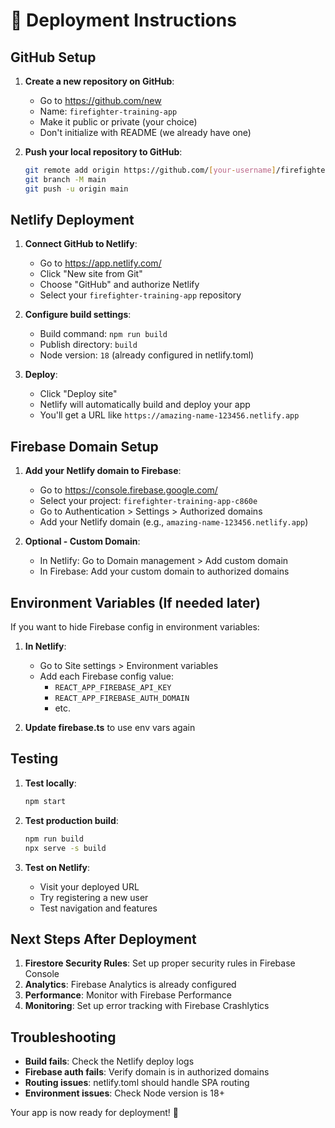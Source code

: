 # 🚀 Deployment Instructions

## GitHub Setup

1. **Create a new repository on GitHub**:
   - Go to https://github.com/new
   - Name: `firefighter-training-app`
   - Make it public or private (your choice)
   - Don't initialize with README (we already have one)

2. **Push your local repository to GitHub**:
   ```bash
   git remote add origin https://github.com/[your-username]/firefighter-training-app.git
   git branch -M main
   git push -u origin main
   ```

## Netlify Deployment

1. **Connect GitHub to Netlify**:
   - Go to https://app.netlify.com/
   - Click "New site from Git"
   - Choose "GitHub" and authorize Netlify
   - Select your `firefighter-training-app` repository

2. **Configure build settings**:
   - Build command: `npm run build`
   - Publish directory: `build`
   - Node version: `18` (already configured in netlify.toml)

3. **Deploy**:
   - Click "Deploy site"
   - Netlify will automatically build and deploy your app
   - You'll get a URL like `https://amazing-name-123456.netlify.app`

## Firebase Domain Setup

1. **Add your Netlify domain to Firebase**:
   - Go to https://console.firebase.google.com/
   - Select your project: `firefighter-training-app-c860e`
   - Go to Authentication > Settings > Authorized domains
   - Add your Netlify domain (e.g., `amazing-name-123456.netlify.app`)

2. **Optional - Custom Domain**:
   - In Netlify: Go to Domain management > Add custom domain
   - In Firebase: Add your custom domain to authorized domains

## Environment Variables (If needed later)

If you want to hide Firebase config in environment variables:

1. **In Netlify**:
   - Go to Site settings > Environment variables
   - Add each Firebase config value:
     - `REACT_APP_FIREBASE_API_KEY`
     - `REACT_APP_FIREBASE_AUTH_DOMAIN`
     - etc.

2. **Update firebase.ts** to use env vars again

## Testing

1. **Test locally**:
   ```bash
   npm start
   ```

2. **Test production build**:
   ```bash
   npm run build
   npx serve -s build
   ```

3. **Test on Netlify**:
   - Visit your deployed URL
   - Try registering a new user
   - Test navigation and features

## Next Steps After Deployment

1. **Firestore Security Rules**: Set up proper security rules in Firebase Console
2. **Analytics**: Firebase Analytics is already configured
3. **Performance**: Monitor with Firebase Performance
4. **Monitoring**: Set up error tracking with Firebase Crashlytics

## Troubleshooting

- **Build fails**: Check the Netlify deploy logs
- **Firebase auth fails**: Verify domain is in authorized domains
- **Routing issues**: netlify.toml should handle SPA routing
- **Environment issues**: Check Node version is 18+

Your app is now ready for deployment! 🎉
